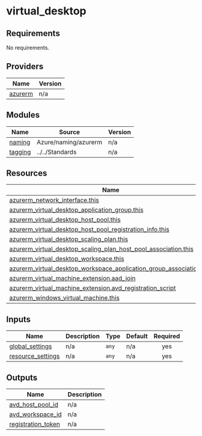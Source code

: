 # virtual_desktop

<!-- BEGINNING OF PRE-COMMIT-TERRAFORM DOCS HOOK -->
## Requirements

No requirements.

## Providers

| Name | Version |
|------|---------|
| <a name="provider_azurerm"></a> [azurerm](#provider\_azurerm) | n/a |

## Modules

| Name | Source | Version |
|------|--------|---------|
| <a name="module_naming"></a> [naming](#module\_naming) | Azure/naming/azurerm | n/a |
| <a name="module_tagging"></a> [tagging](#module\_tagging) | ../../Standards | n/a |

## Resources

| Name | Type |
|------|------|
| [azurerm_network_interface.this](https://registry.terraform.io/providers/hashicorp/azurerm/latest/docs/resources/network_interface) | resource |
| [azurerm_virtual_desktop_application_group.this](https://registry.terraform.io/providers/hashicorp/azurerm/latest/docs/resources/virtual_desktop_application_group) | resource |
| [azurerm_virtual_desktop_host_pool.this](https://registry.terraform.io/providers/hashicorp/azurerm/latest/docs/resources/virtual_desktop_host_pool) | resource |
| [azurerm_virtual_desktop_host_pool_registration_info.this](https://registry.terraform.io/providers/hashicorp/azurerm/latest/docs/resources/virtual_desktop_host_pool_registration_info) | resource |
| [azurerm_virtual_desktop_scaling_plan.this](https://registry.terraform.io/providers/hashicorp/azurerm/latest/docs/resources/virtual_desktop_scaling_plan) | resource |
| [azurerm_virtual_desktop_scaling_plan_host_pool_association.this](https://registry.terraform.io/providers/hashicorp/azurerm/latest/docs/resources/virtual_desktop_scaling_plan_host_pool_association) | resource |
| [azurerm_virtual_desktop_workspace.this](https://registry.terraform.io/providers/hashicorp/azurerm/latest/docs/resources/virtual_desktop_workspace) | resource |
| [azurerm_virtual_desktop_workspace_application_group_association.this](https://registry.terraform.io/providers/hashicorp/azurerm/latest/docs/resources/virtual_desktop_workspace_application_group_association) | resource |
| [azurerm_virtual_machine_extension.aad_join](https://registry.terraform.io/providers/hashicorp/azurerm/latest/docs/resources/virtual_machine_extension) | resource |
| [azurerm_virtual_machine_extension.avd_registration_script](https://registry.terraform.io/providers/hashicorp/azurerm/latest/docs/resources/virtual_machine_extension) | resource |
| [azurerm_windows_virtual_machine.this](https://registry.terraform.io/providers/hashicorp/azurerm/latest/docs/resources/windows_virtual_machine) | resource |

## Inputs

| Name | Description | Type | Default | Required |
|------|-------------|------|---------|:--------:|
| <a name="input_global_settings"></a> [global\_settings](#input\_global\_settings) | n/a | `any` | n/a | yes |
| <a name="input_resource_settings"></a> [resource\_settings](#input\_resource\_settings) | n/a | `any` | n/a | yes |

## Outputs

| Name | Description |
|------|-------------|
| <a name="output_avd_host_pool_id"></a> [avd\_host\_pool\_id](#output\_avd\_host\_pool\_id) | n/a |
| <a name="output_avd_workspace_id"></a> [avd\_workspace\_id](#output\_avd\_workspace\_id) | n/a |
| <a name="output_registration_token"></a> [registration\_token](#output\_registration\_token) | n/a |
<!-- END OF PRE-COMMIT-TERRAFORM DOCS HOOK -->
